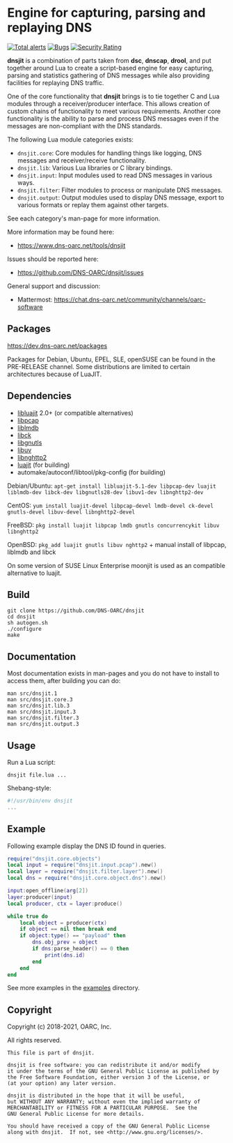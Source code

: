 # Engine for capturing, parsing and replaying DNS

[![Total alerts](https://img.shields.io/lgtm/alerts/g/DNS-OARC/dnsjit.svg?logo=lgtm&logoWidth=18)](https://lgtm.com/projects/g/DNS-OARC/dnsjit/alerts/) [![Bugs](https://sonarcloud.io/api/project_badges/measure?project=dns-oarc%3Adnsjit&metric=bugs)](https://sonarcloud.io/dashboard?id=dns-oarc%3Adnsjit) [![Security Rating](https://sonarcloud.io/api/project_badges/measure?project=dns-oarc%3Adnsjit&metric=security_rating)](https://sonarcloud.io/dashboard?id=dns-oarc%3Adnsjit)

**dnsjit** is a combination of parts taken from **dsc**, **dnscap**, **drool**,
and put together around Lua to create a script-based engine for easy
capturing, parsing and statistics gathering of DNS messages while also
providing facilities for replaying DNS traffic.

One of the core functionality that **dnsjit** brings is to tie together C
and Lua modules through a receiver/producer interface.
This allows creation of custom chains of functionality to meet various
requirements.
Another core functionality is the ability to parse and process DNS messages
even if the messages are non-compliant with the DNS standards.

The following Lua module categories exists:
- `dnsjit.core`: Core modules for handling things like logging, DNS messages and receiver/receive functionality.
- `dnsjit.lib`: Various Lua libraries or C library bindings.
- `dnsjit.input`: Input modules used to read DNS messages in various ways.
- `dnsjit.filter`: Filter modules to process or manipulate DNS messages.
- `dnsjit.output`: Output modules used to display DNS message, export to various formats or replay them against other targets.

See each category's man-page for more information.

More information may be found here:
- https://www.dns-oarc.net/tools/dnsjit

Issues should be reported here:
- https://github.com/DNS-OARC/dnsjit/issues

General support and discussion:
- Mattermost: https://chat.dns-oarc.net/community/channels/oarc-software

## Packages

https://dev.dns-oarc.net/packages

Packages for Debian, Ubuntu, EPEL, SLE, openSUSE can be found in the
PRE-RELEASE channel. Some distributions are limited to certain
architectures because of LuaJIT.

## Dependencies

- [libluajit](http://luajit.org/) 2.0+ (or compatible alternatives)
- [libpcap](http://www.tcpdump.org/)
- [liblmdb](https://github.com/LMDB/lmdb)
- [libck](https://github.com/concurrencykit/ck)
- [libgnutls](https://www.gnutls.org/)
- [libuv](http://libuv.org/)
- [libnghttp2](https://www.nghttp2.org/)
- [luajit](http://luajit.org/) (for building)
- automake/autoconf/libtool/pkg-config (for building)

Debian/Ubuntu: `apt-get install libluajit-5.1-dev libpcap-dev luajit liblmdb-dev libck-dev libgnutls28-dev libuv1-dev libnghttp2-dev`

CentOS: `yum install luajit-devel libpcap-devel lmdb-devel ck-devel gnutls-devel libuv-devel libnghttp2-devel`

FreeBSD: `pkg install luajit libpcap lmdb gnutls concurrencykit libuv libnghttp2`

OpenBSD: `pkg_add luajit gnutls libuv nghttp2` + manual install of libpcap, liblmdb and libck

On some version of SUSE Linux Enterprise moonjit is used as an compatible
alternative to luajit.

## Build

```shell
git clone https://github.com/DNS-OARC/dnsjit
cd dnsjit
sh autogen.sh
./configure
make
```

## Documentation

Most documentation exists in man-pages and you do not have to install to
access them, after building you can do:

```shell
man src/dnsjit.1
man src/dnsjit.core.3
man src/dnsjit.lib.3
man src/dnsjit.input.3
man src/dnsjit.filter.3
man src/dnsjit.output.3
```

## Usage

Run a Lua script:

```shell
dnsjit file.lua ...
```

Shebang-style:
```lua
#!/usr/bin/env dnsjit
...
```

## Example

Following example display the DNS ID found in queries.

```lua
require("dnsjit.core.objects")
local input = require("dnsjit.input.pcap").new()
local layer = require("dnsjit.filter.layer").new()
local dns = require("dnsjit.core.object.dns").new()

input:open_offline(arg[2])
layer:producer(input)
local producer, ctx = layer:produce()

while true do
    local object = producer(ctx)
    if object == nil then break end
    if object:type() == "payload" then
        dns.obj_prev = object
        if dns:parse_header() == 0 then
            print(dns.id)
        end
    end
end
```

See more examples in the [examples](https://github.com/DNS-OARC/dnsjit/tree/develop/examples) directory.

## Copyright

Copyright (c) 2018-2021, OARC, Inc.

All rights reserved.

```
This file is part of dnsjit.

dnsjit is free software: you can redistribute it and/or modify
it under the terms of the GNU General Public License as published by
the Free Software Foundation, either version 3 of the License, or
(at your option) any later version.

dnsjit is distributed in the hope that it will be useful,
but WITHOUT ANY WARRANTY; without even the implied warranty of
MERCHANTABILITY or FITNESS FOR A PARTICULAR PURPOSE.  See the
GNU General Public License for more details.

You should have received a copy of the GNU General Public License
along with dnsjit.  If not, see <http://www.gnu.org/licenses/>.
```
